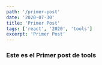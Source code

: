 ```yaml
---
path: '/primer-post'
date: '2020-07-30'
title: 'Primer Post'
tags: ['react', '2020', 'tools']
excerpt: 'Primer Post'
---
```

### Este es el Primer post de tools